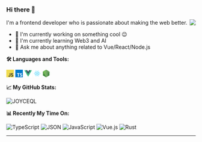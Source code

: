 ### Hi there 👋

<img align="right" src="https://github-readme-stats.vercel.app/api/top-langs/?username=JOYCEQL&show_icons=true&theme=tokyonight" />

I'm a frontend developer who is passionate about making the web better. 

- 🔭 I'm currently working on something cool 😉
- 🌱 I'm currently learning Web3 and AI
- 💬 Ask me about anything related to Vue/React/Node.js

**🛠 Languages and Tools:**

<code><img height="20" src="https://raw.githubusercontent.com/github/explore/80688e429a7d4ef2fca1e82350fe8e3517d3494d/topics/javascript/javascript.png"></code>
<code><img height="20" src="https://raw.githubusercontent.com/github/explore/80688e429a7d4ef2fca1e82350fe8e3517d3494d/topics/typescript/typescript.png"></code>
<code><img height="20" src="https://raw.githubusercontent.com/github/explore/80688e429a7d4ef2fca1e82350fe8e3517d3494d/topics/vue/vue.png"></code>
<code><img height="20" src="https://raw.githubusercontent.com/github/explore/80688e429a7d4ef2fca1e82350fe8e3517d3494d/topics/react/react.png"></code>
<code><img height="20" src="https://raw.githubusercontent.com/github/explore/80688e429a7d4ef2fca1e82350fe8e3517d3494d/topics/nodejs/nodejs.png"></code>

**📈 My GitHub Stats:**

<img src="https://github-readme-stats.vercel.app/api?username=JOYCEQL&show_icons=true&theme=gotham" alt="JOYCEQL" />

**📊 Recently My Time On:**

<!--START_SECTION:shields-->
![TypeScript](https://img.shields.io/badge/TypeScript-65.6%25-3178C6?style=for-the-badge&logo=typescript) ![JSON](https://img.shields.io/badge/JSON-13.3%25-333333?style=for-the-badge&logo=json) ![JavaScript](https://img.shields.io/badge/JavaScript-11.3%25-F7DF1E?style=for-the-badge&logo=javascript) ![Vue.js](https://img.shields.io/badge/Vue.js-2.3%25-4FC08D?style=for-the-badge&logo=vue.js) ![Rust](https://img.shields.io/badge/Rust-2.1%25-333333?style=for-the-badge&logo=rust)
<!--END_SECTION:shields-->
---
